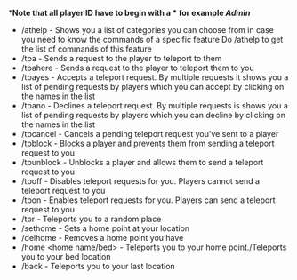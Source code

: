 ***Note that all player ID have to begin with a * for example *Admin***

+ /athelp - Shows you a list of categories you can choose from in case you need to know the commands of a specific feature Do /athelp <category> to get the list of commands of this feature
+ /tpa <IGN> - Sends a request to the player to teleport to them
+ /tpahere <IGN> - Sends a request to the player to teleport them to you
+ /tpayes - Accepts a teleport request. By multiple requests it shows you a list of pending requests by players which you can accept by clicking on the names in the list
+ /tpano - Declines a teleport request. By multiple requests is shows you a list of pending requests by players which you can decline by clicking on the names in the list
+ /tpcancel - Cancels a pending teleport request you've sent to a player
+ /tpblock <IGN> - Blocks a player and prevents them from sending a teleport request to you
+ /tpunblock <IGN> - Unblocks a player and allows them to send a teleport request to you
+ /tpoff - Disables teleport requests for you. Players cannot send a teleport request to you
+ /tpon - Enables teleport requests for you. Players can send a teleport request to you
+ /tpr - Teleports you to a random place
+ /sethome <home name> - Sets a home point at your location
+ /delhome <home name> - Removes a home point you have
+ /home <home name/bed> - Teleports you to your home point./Teleports you to your bed location
+ /back - Teleports you to your last location